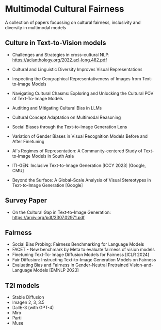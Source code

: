 # Multimodal Cultural Fairness
A collection of papers focussing on cultural fairness, inclusivity and diversity in multimodal models


## Culture in Text-to-Vision models



* Challenges and Strategies in cross–cultural NLP:  https://aclanthology.org/2022.acl-long.482.pdf

* Cultural and Linguistic Diversity Improves Visual Representations

* Inspecting the Geographical Representativeness of Images from Text-to-Image Models

  
* Navigating Cultural Chasms: Exploring and Unlocking the Cultural POV
of Text-To-Image Models

* Auditing and Mitigating Cultural Bias in LLMs
* Cultural Concept Adaptation on Multimodal Reasoning
* Social Biases through the Text-to-Image Generation Lens
* Variation of Gender Biases in Visual Recognition Models Before and After Finetuning
* AI's Regimes of Representation: A Community-centered Study of Text-to-Image Models in South Asia
* ITI-GEN: Inclusive Text-to-Image Generation [ICCY 2023] [Google, CMU]
* Beyond the Surface: A Global-Scale Analysis of Visual Stereotypes in Text-to-Image Generation [Google]


## Survey Paper
* On the Cultural Gap in Text-to-Image Generation: https://arxiv.org/pdf/2307.02971.pdf

## Fairness

* Social Bias Probing: Fairness Benchmarking for Language Models
* FACET - New benchmark by Meta to evaluate fairness of vision models
* Finetuning Text-To-Image Diffusion Models for Fairness [ICLR 2024]
* Fair Diffusion: Instructing Text-to-Image Generation Models on Fairness
* Evaluating Bias and Fairness in Gender-Neutral Pretrained Vision-and-Language Models [EMNLP 2023]
 
##  T2I models
* Stable Diffusion
* Imagen 2, 3, 3.5
* DallE-3 (with GPT-4)
* Miro
* Parti
* Muse



